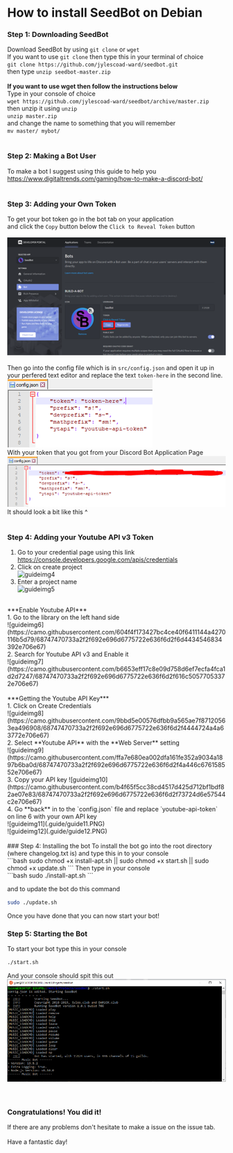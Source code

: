 # How to install SeedBot on Debian<br>
### Step 1: Downloading SeedBot<br>
Download SeedBot by using  `git clone` or `wget`<br>
If you want to use `git clone` then type this in your terminal of choice<br>
`git clone https://github.com/jylescoad-ward/seedbot.git`<br>
then type
`unzip seedbot-master.zip`<br>
<br>
**If you want to use wget then follow the instructions below**<br>
Type in your console of choice<br>
`wget https://github.com/jylescoad-ward/seedbot/archive/master.zip`<br>
then unzip it using `unzip`<br>
`unzip master.zip`<br>
and change the name to something that you will remember<br>
`mv master/ mybot/`<br>
<br>
### Step 2: Making a Bot User
To make a bot I suggest using this guide to help you<br>
https://www.digitaltrends.com/gaming/how-to-make-a-discord-bot/<br>
<br>
### Step 3: Adding your Own Token
To get your bot token go in the bot tab on your application<br>
and click the `Copy` button below the `Click to Reveal Token` button<br>
<br>
![guideimg1](.guide/guide1.png)<br>
<br>
Then go into the config file which is in `src/config.json` and open it up in your perfered text editor and replace the text `token-here` in the second line.<br>
![guideimg2](.guide/guide2.PNG)<br>
With your token that you got from your Discord Bot Application Page<br>
![guideimg3](.guide/guide3.PNG)<br>
It should look a bit like this ^<br>
<br>
### Step 4: Adding your Youtube API v3 Token
1. Go to your credential page using this link<br>
https://console.developers.google.com/apis/credentials<br>
2. Click on create project<br>
![guideimg4](https://camo.githubusercontent.com/30ff035db58df1a1ea1500ef8c3baf4fb2f029fc/68747470733a2f2f692e696d6775722e636f6d2f494446627957452e706e67)<br>
3. Enter a project name<br>
![guideimg5](https://camo.githubusercontent.com/d9d9b9920d9b494dfe3b947824e9e7a0628514b0/68747470733a2f2f692e696d6775722e636f6d2f434e71353051442e706e67)<br>
<br>
***Enable Youtube API***<br>
1. Go to the library on the left hand side<br>
![guideimg6](https://camo.githubusercontent.com/604f4f173427bc4ce40f6411144a4270116b5d79/68747470733a2f2f692e696d6775722e636f6d2f6d4434546834392e706e67)<br>
2. Search for Youtube API v3 and Enable it<br>
![guideimg7](https://camo.githubusercontent.com/b6653eff17c8e09d758d6ef7ecfa4fca1d2d7247/68747470733a2f2f692e696d6775722e636f6d2f616c50577053372e706e67)<br>
<br>
***Getting the Youtube API Key***<br>
1. Click on Create Credentials<br>
![guideimg8](https://camo.githubusercontent.com/9bbd5e00576dfbb9a565ae7f87120563ea496908/68747470733a2f2f692e696d6775722e636f6d2f4444724a4a63772e706e67)<br>
2. Select **Youtube API** with the **Web Server** setting<br>
![guideimg9](https://camo.githubusercontent.com/ffa7e680ea002dfa161fe352a9034a1897b6ba0d/68747470733a2f2f692e696d6775722e636f6d2f4a446c676158552e706e67)<br>
3. Copy your API key
![guideimg10](https://camo.githubusercontent.com/b4f65f5cc38cd4517d425d712bf1bdf82ae07e83/68747470733a2f2f692e696d6775722e636f6d2f73724d6e57544c2e706e67)<br>
4. Go **back** in to the `config.json` file and replace `youtube-api-token` on line 6 with your own API key<br>
![guideimg11](.guide/guide11.PNG)<br>
![guideimg12](.guide/guide12.PNG)<br>
<br>
### Step 4: Installing the bot
To install the bot go into the root directory (where changelog.txt is) and type this in to your console<br>
```bash
sudo chmod +x install-apt.sh || sudo chmod +x start.sh || sudo chmod +x update.sh
```
Then type in your console<br>
```bash
sudo ./install-apt.sh
```

and to update the bot do this command<br>
```bash
sudo ./update.sh
```

Once you have done that you can now start your bot!

### Step 5: Starting the Bot
To start your bot type this in your console<br>
```bash
./start.sh
```
And your console should spit this out<br>
![guide13](.guide/guide13.png)<br>
<br>
<br>
### Congratulations! You did it!
If there are any problems don't hesitate to make a issue on the issue tab.<br>
<br>
Have a fantastic day!
